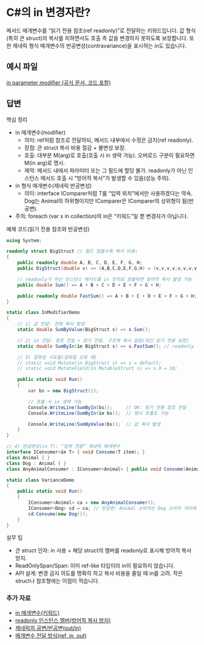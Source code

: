 # C#의 in 변경자란?
메서드 매개변수를 “읽기 전용 참조(ref readonly)”로 전달하는 키워드입니다. 값 형식(특히 큰 struct)의 복사를 피하면서도 호출 측 값을 변경하지 못하도록 보장합니다. 또한 제네릭 형식 매개변수의 반공변성(contravariance)을 표시하는 in도 있습니다.

## 예시 파일
[in parameter modifier (공식 문서, 코드 포함)](https://learn.microsoft.com/dotnet/csharp/language-reference/keywords/in-parameter-modifier)

## 답변
핵심 정리
- in 매개변수(modifier)
  - 의미: ref처럼 참조로 전달하되, 메서드 내부에서 수정은 금지(ref readonly).
  - 장점: 큰 struct 복사 비용 절감 + 불변성 보장.
  - 호출: 대부분 M(arg)로 호출(호출 시 in 생략 가능). 오버로드 구분이 필요하면 M(in arg)로 명시.
  - 제약: 메서드 내에서 파라미터 또는 그 필드에 할당 불가. readonly가 아닌 인스턴스 메서드 호출 시 “방어적 복사”가 발생할 수 있음(성능 주의).
- in 형식 매개변수(제네릭 반공변성)
  - 의미: interface IComparer<in T>처럼 T를 “입력 위치”에서만 사용하겠다는 약속. Dog는 Animal의 하위형이지만 IComparer<Animal>은 IComparer<Dog>의 상위형이 됨(반공변).
- 주의: foreach (var x in collection)의 in은 “키워드”일 뿐 변경자가 아닙니다.

예제 코드(읽기 전용 참조와 반공변성)
````csharp
using System;

readonly struct BigStruct // 필드 많을수록 복사 비용↑
{
    public readonly double A, B, C, D, E, F, G, H;
    public BigStruct(double v) => (A,B,C,D,E,F,G,H) = (v,v,v,v,v,v,v,v);

    // readonly가 아닌 인스턴스 메서드를 in 인자로 호출하면 방어적 복사 발생 가능
    public double Sum() => A + B + C + D + E + F + G + H;

    public readonly double FastSum() => A + B + C + D + E + F + G + H; // readonly로 방어적 복사 방지
}

static class InModifierDemo
{
    // 1) 값 전달: 전체 복사 발생
    static double SumByValue(BigStruct s) => s.Sum();

    // 2) in 전달: 참조 전달 + 읽기 전용. 구조체 복사 없음(대신 읽기 전용 보장)
    static double SumByIn(in BigStruct s) => s.FastSum(); // readonly 멤버 호출이 이상적

    // 3) 잘못된 시도들(컴파일 오류 예)
    // static void Mutate(in BigStruct s) => s = default;              // 파라미터 재할당 불가
    // static void MutateField(in MutableStruct s) => s.X = 10;        // 필드 수정 불가

    public static void Run()
    {
        var bs = new BigStruct(1);

        // 호출 시 in 생략 가능
        Console.WriteLine(SumByIn(bs));     // OK: 읽기 전용 참조 전달
        Console.WriteLine(SumByIn(in bs));  // 명시 호출도 가능

        Console.WriteLine(SumByValue(bs));  // 값 복사 발생
    }
}

// 4) 반공변성(in T): “입력 전용” 제네릭 매개변수
interface IConsumer<in T> { void Consume(T item); }
class Animal { }
class Dog : Animal { }
class AnyAnimalConsumer : IConsumer<Animal> { public void Consume(Animal a) { } }

static class VarianceDemo
{
    public static void Run()
    {
        IConsumer<Animal> ca = new AnyAnimalConsumer();
        IConsumer<Dog> cd = ca; // 반공변: Animal 소비자는 Dog 소비자 자리에 배치 가능
        cd.Consume(new Dog());
    }
}
````

실무 팁
- 큰 struct 인자: in 사용 + 해당 struct의 멤버를 readonly로 표시해 방어적 복사 방지.
- ReadOnlySpan<T>/Span<T>: 이미 ref-like 타입이라 in이 필요하지 않습니다.
- API 설계: 변경 금지 의도를 명확히 하고 복사 비용을 줄일 때 in를 고려. 작은 struct나 참조형에는 이점이 적습니다.

### 추가 자료
- [in 매개변수(키워드)](https://learn.microsoft.com/dotnet/csharp/language-reference/keywords/in-parameter-modifier)
- [readonly 인스턴스 멤버(방어적 복사 방지)](https://learn.microsoft.com/dotnet/csharp/language-reference/proposals/csharp-8.0/readonly-instance-members)
- [제네릭의 공변/반공변(out/in)](https://learn.microsoft.com/dotnet/standard/generics/covariance-and-contravariance)
- [매개변수 전달 방식(ref, in, out)](https://learn.microsoft.com/dotnet/csharp/language-reference/keywords/method-parameters)